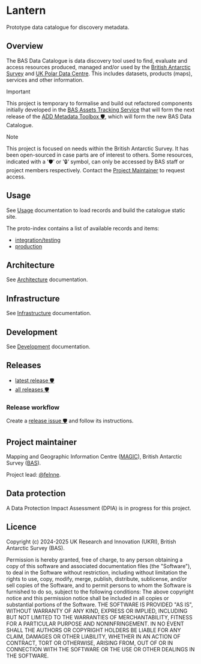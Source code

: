 # Lantern

Prototype data catalogue for discovery metadata.

## Overview

The BAS Data Catalogue is data discovery tool used to find, evaluate and access resources produced, managed and/or used
by the [British Antarctic Survey](https://www.bas.ac.uk) and [UK Polar Data Centre](https://www.bas.ac.uk/data/uk-pdc/).
This includes datasets, products (maps), services and other information.

> [!IMPORTANT]
> This project is temporary to formalise and build out refactored components initially developed in the
> [BAS Assets Tracking Service](https://github.com/antarctica/assets-tracking-service) that will form the next release
> of the [ADD Metadata Toolbox 🛡️](https://gitlab.data.bas.ac.uk/MAGIC/add-metadata-toolbox), which will form the new
> BAS Data Catalogue.

> [!NOTE]
> This project is focused on needs within the British Antarctic Survey. It has been open-sourced in case parts are of
> interest to others. Some resources, indicated with a '🛡' or '🔒' symbol, can only be accessed by BAS staff or
> project members respectively. Contact the [Project Maintainer](#project-maintainer) to request access.

## Usage

See [Usage](/docs/usage.md) documentation to load records and build the catalogue static site.

The proto-index contains a list of available records and items:

- [integration/testing](https://add-catalogue-integration.data.bas.ac.uk/-/index/)
- [production](https://add-catalogue.data.bas.ac.uk/-/index/)

## Architecture

See [Architecture](/docs/architecture.md) documentation.

## Infrastructure

See [Infrastructure](/docs/infrastructure.md) documentation.

## Development

See [Development](/docs/dev.md) documentation.

## Releases

- [latest release 🛡️](https://gitlab.data.bas.ac.uk/MAGIC/lantern-exp/-/releases/permalink/latest)
- [all releases 🛡️](https://gitlab.data.bas.ac.uk/MAGIC/lantern-exp/-/releases)

### Release workflow

Create a
[release issue 🛡️](https://gitlab.data.bas.ac.uk/MAGIC/lantern-exp/-/issues/new?issue[title]=x.x.x%20release&issuable_template=release) and follow its instructions.

## Project maintainer

Mapping and Geographic Information Centre ([MAGIC](https://www.bas.ac.uk/teams/magic)), British Antarctic Survey
([BAS](https://www.bas.ac.uk)).

Project lead: [@felnne](https://www.bas.ac.uk/profile/felnne).

## Data protection

A Data Protection Impact Assessment (DPIA) is in progress for this project.

## Licence

Copyright (c) 2024-2025 UK Research and Innovation (UKRI), British Antarctic Survey (BAS).

Permission is hereby granted, free of charge, to any person obtaining a copy
of this software and associated documentation files (the "Software"), to deal
in the Software without restriction, including without limitation the rights
to use, copy, modify, merge, publish, distribute, sublicense, and/or sell
copies of the Software, and to permit persons to whom the Software is
furnished to do so, subject to the following conditions:
The above copyright notice and this permission notice shall be included in all
copies or substantial portions of the Software.
THE SOFTWARE IS PROVIDED "AS IS", WITHOUT WARRANTY OF ANY KIND, EXPRESS OR
IMPLIED, INCLUDING BUT NOT LIMITED TO THE WARRANTIES OF MERCHANTABILITY,
FITNESS FOR A PARTICULAR PURPOSE AND NONINFRINGEMENT. IN NO EVENT SHALL THE
AUTHORS OR COPYRIGHT HOLDERS BE LIABLE FOR ANY CLAIM, DAMAGES OR OTHER
LIABILITY, WHETHER IN AN ACTION OF CONTRACT, TORT OR OTHERWISE, ARISING FROM,
OUT OF OR IN CONNECTION WITH THE SOFTWARE OR THE USE OR OTHER DEALINGS IN THE
SOFTWARE.
